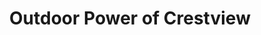 ---
title: "Outdoor Power of Crestview"
url: /crestview/outdoor-power-of-crestview/
shop: Landwirtschaftlich
---